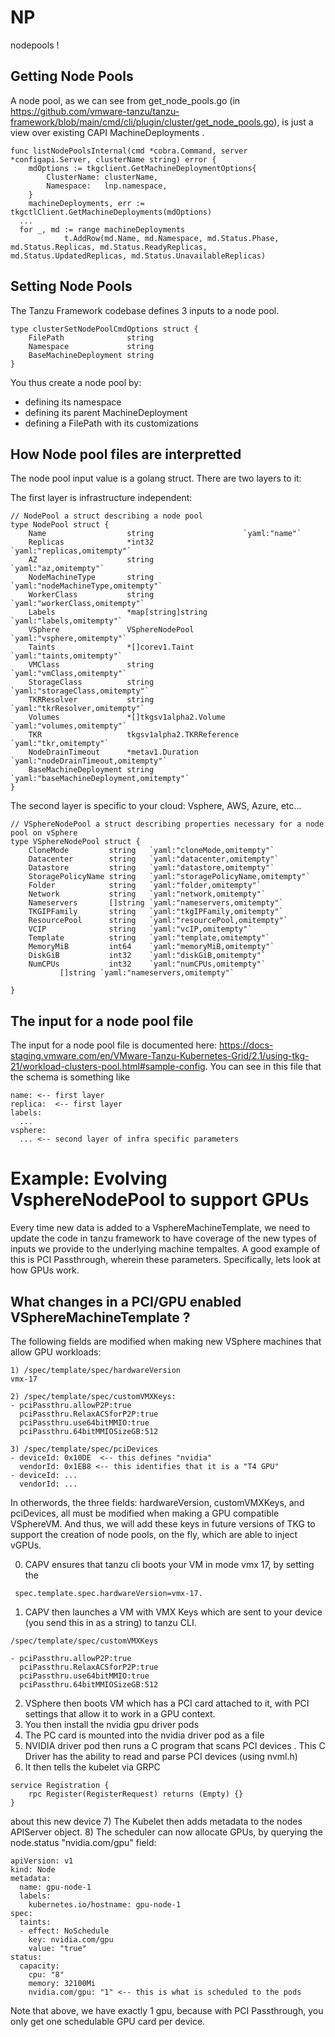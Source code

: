# NP

nodepools !

## Getting Node Pools

A node pool, as we can see from get_node_pools.go (in https://github.com/vmware-tanzu/tanzu-framework/blob/main/cmd/cli/plugin/cluster/get_node_pools.go), is just a view
over existing CAPI MachineDeployments .
```
func listNodePoolsInternal(cmd *cobra.Command, server *configapi.Server, clusterName string) error {
	mdOptions := tkgclient.GetMachineDeploymentOptions{
		ClusterName: clusterName,
		Namespace:   lnp.namespace,
	}
	machineDeployments, err := tkgctlClient.GetMachineDeployments(mdOptions)
  ...
  for _, md := range machineDeployments
			t.AddRow(md.Name, md.Namespace, md.Status.Phase, md.Status.Replicas, md.Status.ReadyReplicas, md.Status.UpdatedReplicas, md.Status.UnavailableReplicas)
```

## Setting Node Pools 

The Tanzu Framework codebase defines 3 inputs to a node pool.
```
type clusterSetNodePoolCmdOptions struct {
	FilePath              string
	Namespace             string
	BaseMachineDeployment string
}
```

You thus create a node pool by:
- defining its namespace
- defining its parent MachineDeployment
- defining a FilePath with its customizations

## How Node pool files are interpretted

The node pool input value is a golang struct.  There are two layers to it:

The first layer is infrastructure independent:
```
// NodePool a struct describing a node pool
type NodePool struct {
	Name                  string                    `yaml:"name"`
	Replicas              *int32                    `yaml:"replicas,omitempty"`
	AZ                    string                    `yaml:"az,omitempty"`
	NodeMachineType       string                    `yaml:"nodeMachineType,omitempty"`
	WorkerClass           string                    `yaml:"workerClass,omitempty"`
	Labels                *map[string]string        `yaml:"labels,omitempty"`
	VSphere               VSphereNodePool           `yaml:"vsphere,omitempty"`
	Taints                *[]corev1.Taint           `yaml:"taints,omitempty"`
	VMClass               string                    `yaml:"vmClass,omitempty"`
	StorageClass          string                    `yaml:"storageClass,omitempty"`
	TKRResolver           string                    `yaml:"tkrResolver,omitempty"`
	Volumes               *[]tkgsv1alpha2.Volume    `yaml:"volumes,omitempty"`
	TKR                   tkgsv1alpha2.TKRReference `yaml:"tkr,omitempty"`
	NodeDrainTimeout      *metav1.Duration          `yaml:"nodeDrainTimeout,omitempty"`
	BaseMachineDeployment string                    `yaml:"baseMachineDeployment,omitempty"`
}
```
The second layer is specific to your cloud: Vsphere, AWS, Azure, etc...

```
// VSphereNodePool a struct describing properties necessary for a node pool on vSphere
type VSphereNodePool struct {
	CloneMode         string   `yaml:"cloneMode,omitempty"`
	Datacenter        string   `yaml:"datacenter,omitempty"`
	Datastore         string   `yaml:"datastore,omitempty"`
	StoragePolicyName string   `yaml:"storagePolicyName,omitempty"`
	Folder            string   `yaml:"folder,omitempty"`
	Network           string   `yaml:"network,omitempty"`
	Nameservers       []string `yaml:"nameservers,omitempty"`
	TKGIPFamily       string   `yaml:"tkgIPFamily,omitempty"`
	ResourcePool      string   `yaml:"resourcePool,omitempty"`
	VCIP              string   `yaml:"vcIP,omitempty"`
	Template          string   `yaml:"template,omitempty"`
	MemoryMiB         int64    `yaml:"memoryMiB,omitempty"`
	DiskGiB           int32    `yaml:"diskGiB,omitempty"`
	NumCPUs           int32    `yaml:"numCPUs,omitempty"`
	       []string `yaml:"nameservers,omitempty"`

}
```

## The input for a node pool file

The input for a node pool file is documented here: https://docs-staging.vmware.com/en/VMware-Tanzu-Kubernetes-Grid/2.1/using-tkg-21/workload-clusters-pool.html#sample-config.
You can see in this file that the schema is something like

```
name: <-- first layer 
replica:  <-- first layer
labels:
  ...
vsphere:
  ... <-- second layer of infra specific parameters
```

# Example: Evolving VsphereNodePool to support GPUs

Every time new data is added to a VsphereMachineTemplate, we need to update the code in tanzu framework to have coverage of the new types of inputs we provide to
the underlying machine tempaltes.  A good example of this is PCI Passthrough, wherein these parameters.  Specifically, lets look at how GPUs work.

## What changes in a PCI/GPU enabled VSphereMachineTemplate ? 

The following fields are modified when making new VSphere machines that allow GPU workloads:

```
1) /spec/template/spec/hardwareVersion
vmx-17

2) /spec/template/spec/customVMXKeys:
- pciPassthru.allowP2P:true
  pciPassthru.RelaxACSforP2P:true
  pciPassthru.use64bitMMIO:true
  pciPassthru.64bitMMIOSizeGB:512

3) /spec/template/spec/pciDevices
- deviceId: 0x10DE  <-- this defines "nvidia"
  vendorId: 0x1EB8 <-- this identifies that it is a "T4 GPU"
- deviceId: ...
  vendorId: ... 
```

In otherwords, the three fields: hardwareVersion, customVMXKeys, and pciDevices, all must be modified
when making a GPU compatible VSphereVM.  And thus, we will add these keys in future versions of TKG
to support the creation of node pools, on the fly, which are able to inject vGPUs.

0) CAPV ensures that tanzu cli boots your VM in mode vmx 17, by setting the 
```
 spec.template.spec.hardwareVersion=vmx-17.
```
1) CAPV then launches a VM with VMX Keys which are sent to your device (you send this in as a string) to tanzu CLI.
```
/spec/template/spec/customVMXKeys

- pciPassthru.allowP2P:true
  pciPassthru.RelaxACSforP2P:true
  pciPassthru.use64bitMMIO:true
  pciPassthru.64bitMMIOSizeGB:512
```
2) VSphere then boots VM which has a PCI card attached to it, with PCI settings that allow it to work in a GPU context.
3) You then install the nvidia gpu driver pods
4) The PC card is mounted into the nvidia driver pod as a file
5) NVIDIA driver pod then runs a C program that scans PCI devices .  This C Driver has the ability
to read and parse PCI devices (using nvml.h)
6) It then tells the kubelet via GRPC
```
service Registration {
	rpc Register(RegisterRequest) returns (Empty) {}
}
```
about this new device
7) The Kubelet then adds metadata to the nodes APIServer object.
8) The scheduler can now allocate GPUs, by querying the node.status "nvidia.com/gpu" field:

```
apiVersion: v1
kind: Node
metadata:
  name: gpu-node-1
  labels:
    kubernetes.io/hostname: gpu-node-1
spec:
  taints:
  - effect: NoSchedule
    key: nvidia.com/gpu
    value: "true"
status:
  capacity:
    cpu: "8"
    memory: 32100Mi
    nvidia.com/gpu: "1" <-- this is what is scheduled to the pods
```

Note that above, we have exactly 1 gpu, because with PCI Passthrough, you only get one
schedulable GPU card per device.









